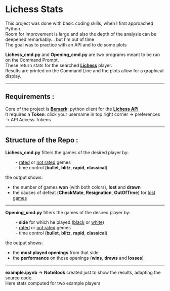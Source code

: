# Lichess Stats

This project was done with basic coding skills, when I first approached Python.\
Room for improvement is large and also the depth of the analysis can be deepened remarkably... but I'm out of time\
The goal was to practice with an API and to do some plots

**Lichess_cmd.py** and **Opening_cmd.py** are two programs meant to be run on the Command Prompt.\
These return stats for the searched [**Lichess**](https://lichess.org) player.\
Results are printed on the Command Line and the plots allow for a graphical display.

------------------------------------
## Requirements :
Core of the project is [**Berserk**](https://pypi.org/project/berserk): python client for the [**Lichess API**](https://lichess.org/api)\
It requires a **Token**: click your username in top right corner → preferences → API Access Tokens 

------------------------------------
## Structure of the Repo :

**Lichess_cmd.py** filters the games of the desired player by:
<br>

&ensp;&thinsp;&ensp;&thinsp;&ensp;&thinsp; - <u>rated</u> or <u>not rated</u> gemes  
&ensp;&thinsp;&ensp;&thinsp;&ensp;&thinsp; - time control (**bullet**, **blitz**, **rapid**, **classical**)

the output shows:
* the number of games **won** (with both colors), **lost** and **drawn**
* the causes of defeat (**CheckMate**, **Resignation**, **OutOfTime**) for <u>lost games</u>
---------------

**Opening_cmd.py** filters the games of the desired player by:
<br>

&ensp;&thinsp;&ensp;&thinsp;&ensp;&thinsp; -  **side** for which he played (<u>black</u> or <u>white</u>)\
&ensp;&thinsp;&ensp;&thinsp;&ensp;&thinsp; -  <u>rated</u> or <u>not rated</u> gemes\
&ensp;&thinsp;&ensp;&thinsp;&ensp;&thinsp; -  time control (**bullet**, **blitz**, **rapid**, **classical**)

the output shows:
* the **most played openings** from that side
* the **performance** on those openings (**wins**, **draws** and **losses**)
-------------------------

**example.ipynb** → **NoteBook** created just to show the results, adapting the source code.\
Here stats computed for two example players
